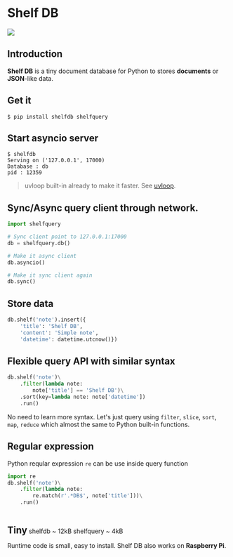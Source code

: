# Shelf DB
<img src="https://raw.githubusercontent.com/nitipit/shelfdb/master/docs/shelf.png" style="max-width: 400px;">

## Introduction
**Shelf DB** is a tiny document database for Python to stores **documents** or **JSON**-like data.

## Get it
```shell
$ pip install shelfdb shelfquery
```

## Start asyncio server
```shell
$ shelfdb
Serving on ('127.0.0.1', 17000)
Database : db
pid : 12359
```

> <bits-tag>uvloop</bits-tag> built-in already to make it faster. See [uvloop](https://github.com/MagicStack/uvloop).

## Sync/Async query client through network.
```python
import shelfquery

# Sync client point to 127.0.0.1:17000
db = shelfquery.db()

# Make it async client
db.asyncio()

# Make it sync client again
db.sync()
```

## Store data
```python
db.shelf('note').insert({
    'title': 'Shelf DB',
    'content': 'Simple note',
    'datetime': datetime.utcnow()})
```

## Flexible query API with similar syntax
```python
db.shelf('note')\
    .filter(lambda note:
        note['title'] == 'Shelf DB')\
    .sort(key=lambda note: note['datetime'])
    .run()
```
No need to learn more syntax. Let's just query using `filter`, `slice`, `sort`, `map`, `reduce` which almost the same to Python built-in functions.

## Regular expression
Python reqular expression `re` can be use inside query function
```python
import re
db.shelf('note')\
    .filter(lambda note:
        re.match(r'.*DB$', note['title']))\
    .run()
```

<h2 style="display: inline-block; width: auto; margin-bottom: 0;">Tiny</h2>
<span style="vertical-align: text-bottom;">
    <bits-tag class="bg-c">shelfdb ~ 12kB</bits-tag>
    <bits-tag class="bg-c">shelfquery ~ 4kB</bits-tag>
</span>

Runtime code is small, easy to install. <bits-tag>Shelf DB</bits-tag> also works on **Raspberry Pi**.